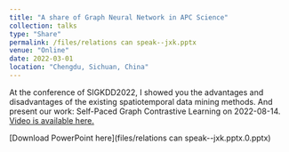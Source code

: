 ```yaml
---
title: "A share of Graph Neural Network in APC Science"
collection: talks
type: "Share"
permalink: /files/relations can speak--jxk.pptx
venue: "Online"
date: 2022-03-01
location: "Chengdu, Sichuan, China"
---
```


At the conference of SIGKDD2022, I showed you the advantages and disadvantages of the existing spatiotemporal data mining methods. And present our work: Self-Paced Graph Contrastive Learning on 2022-08-14. [Video is available here.](https://www.bilibili.com/video/BV1FG4y1k7bV/?spm_id_from=333.999.0.0)

[Download PowerPoint here](files/relations can speak--jxk.pptx.0.pptx)
